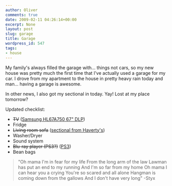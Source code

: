 ```yaml
---
author: Oliver
comments: true
date: 2009-02-11 04:26:14+00:00
excerpt: None
layout: post
slug: garage
title: Garage
wordpress_id: 547
tags:
- house
---
```


My family's always filled the garage with... things not cars, so my new house was pretty much the first time that I've actually used a garage for my car.  I drove from my apartment to the house in pretty heavy rain today and man... having a garage is awesome.

In other news, I also got my sectional in today.  Yay!  Lost at my place tomorrow?

Updated checklist:
<ul>
<li><del datetime="2009-02-02T07:13:54+00:00">TV</del> (<a href="http://www.amazon.com/Samsung-HL67A750-67-Inch-1080p-Powered/dp/B001413DWQ/">Samsung HL67A750 67" DLP</a>)</li>
<li>Fridge</li>
<li><del datetime="2009-02-11T04:19:00+00:00">Living room sofa</del> (<a href="http://www.havertys.com/Product_11046?curIndex=1&resultCount=22">sectional from Haverty's</a>)</li>
<li>Washer/Dryer</li>
<li>Sound system</li>
<li><del datetime="2009-02-11T04:19:00+00:00">Blu-ray player (PS3?)</del> (<a href="http://en.wikipedia.org/wiki/PlayStation_3">PS3</a>)</li>
<li>Bean bags</li>
</ul>

<blockquote class="lyrics">
"Oh mama I'm in fear for my life
From the long arm of the law
Lawman has put an end to my running
And I'm so far from my home
Oh mama I can hear you a crying
You're so scared and all alone
Hangman is coming down from the gallows
And I don't have very long" -Styx
</blockquote>